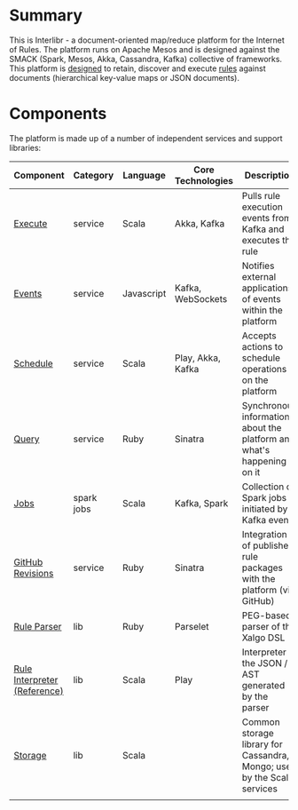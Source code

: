 # Summary

This is Interlibr - a document-oriented map/reduce platform for the
Internet of Rules. The platform runs on Apache Mesos and is designed
against the SMACK (Spark, Mesos, Akka, Cassandra, Kafka) collective of
frameworks. This platform is [designed](./docs/arch-2.0.md) to retain,
discover and execute [rules](./docs/xalgo.md) against documents
(hierarchical key-value maps or JSON documents).

# Components

The platform is made up of a number of independent services and
support libraries:

| Component                                                                          | Category   | Language   | Core Technologies | Description                                                             |
|------------------------------------------------------------------------------------|------------|------------|-------------------|-------------------------------------------------------------------------|
| [Execute](https://github.com/Xalgorithms/service-il-execute)                       | service    | Scala      | Akka, Kafka       | Pulls rule execution events from Kafka and executes the rule            |
| [Events](https://github.com/Xalgorithms/service-il-events)                         | service    | Javascript | Kafka, WebSockets | Notifies external applications of events within the platform            |
| [Schedule](https://github.com/Xalgorithms/service-il-schedule)                     | service    | Scala      | Play, Akka, Kafka | Accepts actions to schedule operations on the platform                  |
| [Query](https://github.com/Xalgorithms/service-il-query)                           | service    | Ruby       | Sinatra           | Synchronous information about the platform and what's happening on it   |
| [Jobs](https://github.com/Xalgorithms/service-il-jobs)                             | spark jobs | Scala      | Kafka, Spark      | Collection of Spark jobs initiated by Kafka events                      |
| [GitHub Revisions](https://github.com/Xalgorithms/service-il-revisions-github)     | service    | Ruby       | Sinatra           | Integration of published rule packages with the platform (via GitHub)   |
| [Rule Parser](https://github.com/Xalgorithms/lib-rules-parse-ruby)                 | lib        | Ruby       | Parselet          | PEG-based parser of the Xalgo DSL                                       |
| [Rule Interpreter (Reference)](https://github.com/Xalgorithms/lib-rules-int-scala) | lib        | Scala      | Play              | Interpreter of the JSON / AST generated by the parser                   |
| [Storage](https://github.com/Xalgorithms/lib-storage)                              | lib        | Scala      |                   | Common storage library for Cassandra, Mongo; used by the Scala services |
|                                                                                    |            |            |                   |                                                                         |

